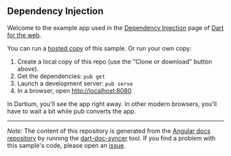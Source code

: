 ## Dependency Injection

Welcome to the example app used in the
[Dependency Injection](https://webdev.dartlang.org/angular/guide/dependency-injection) page
of [Dart for the web](https://webdev.dartlang.org).

You can run a [hosted copy](https://webdev.dartlang.org/examples/ng/doc/dependency-injection) of this
sample. Or run your own copy:

1. Create a local copy of this repo (use the "Clone or download" button above).
2. Get the dependencies: `pub get`
3. Launch a development server: `pub serve`
4. In a browser, open [http://localhost:8080](http://localhost:8080)

In Dartium, you'll see the app right away. In other modern browsers,
you'll have to wait a bit while pub converts the app.

---

*Note:* The content of this repository is generated from the
[Angular docs repository][docs repo] by running the
[dart-doc-syncer](//github.com/angular/dart-doc-syncer) tool.
If you find a problem with this sample's code, please open an [issue][].

[docs repo]: //github.com/dart-lang/site-webdev/tree/master/examples/ng/doc/dependency-injection
[issue]: //github.com/dart-lang/site-webdev/issues/new?title=examples/ng/doc/dependency-injection
